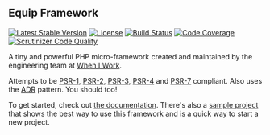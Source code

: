 ## Equip Framework

[![Latest Stable Version](https://img.shields.io/packagist/v/equip/framework.svg)](https://packagist.org/packages/equip/framework)
[![License](https://img.shields.io/packagist/l/equip/framework.svg)](https://github.com/equip/framework/blob/master/LICENSE)
[![Build Status](https://travis-ci.org/equip/framework.svg)](https://travis-ci.org/equip/framework)
[![Code Coverage](https://scrutinizer-ci.com/g/equip/framework/badges/coverage.png?b=master)](https://scrutinizer-ci.com/g/equip/framework/?branch=master)
[![Scrutinizer Code Quality](https://scrutinizer-ci.com/g/equip/framework/badges/quality-score.png?b=master)](https://scrutinizer-ci.com/g/equip/framework/?branch=master)

A tiny and powerful PHP micro-framework created and maintained by the engineering team at [When I Work](http://wheniwork.com).

Attempts to be [PSR-1](http://www.php-fig.org/psr/psr-1/),
[PSR-2](http://www.php-fig.org/psr/psr-2/),
[PSR-3](http://www.php-fig.org/psr/psr-3/),
[PSR-4](http://www.php-fig.org/psr/psr-4/) and
[PSR-7](http://www.php-fig.org/psr/psr-7/) compliant. Also uses the
[ADR](https://github.com/pmjones/adr) pattern. You should too!

To get started, check out [the documentation](http://equipframework.readthedocs.org).
There's also a [sample project](https://github.com/equip/project) that shows
the best way to use this framework and is a quick way to start a new project.
